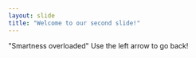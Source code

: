 ```yaml
---
layout: slide
title: "Welcome to our second slide!"
---
```

"Smartness overloaded"
Use the left arrow to go back!
